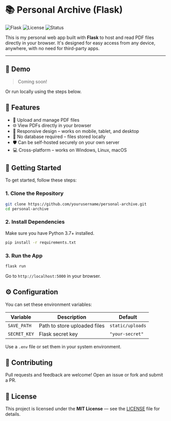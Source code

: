 # 📚 Personal Archive (Flask)

![Flask](https://img.shields.io/badge/Flask-Framework-blue)
![License](https://img.shields.io/badge/License-MIT-green)
![Status](https://img.shields.io/badge/status-active-brightgreen)

This is my personal web app built with **Flask** to host and read PDF files directly in your browser. It's designed for easy access from any device, anywhere, with no need for third-party apps.

---

## 📸 Demo

> Coming soon!

Or run locally using the steps below.


## 🚀 Features

- 📄 Upload and manage PDF files
- 🌐 View PDFs directly in your browser
- 📱 Responsive design – works on mobile, tablet, and desktop
- 🧩 No database required – files stored locally
- 🛡️ Can be self-hosted securely on your own server
- 💻 Cross-platform – works on Windows, Linux, macOS

## 🚀 Getting Started

To get started, follow these steps:

### 1. Clone the Repository

```bash
git clone https://github.com/yourusername/personal-archive.git
cd personal-archive
```

### 2. Install Dependencies
Make sure you have Python 3.7+ installed.

```bash
pip install -r requirements.txt

```

### 3. Run the App
```bash
flask run
```

Go to `http://localhost:5000` in your browser.

## ⚙️ Configuration

You can set these environment variables:

| Variable       | Description                  | Default           |
|----------------|------------------------------|-------------------|
| `SAVE_PATH`    | Path to store uploaded files | `static/uploads`  |
| `SECRET_KEY`   | Flask secret key             | `"your-secret"`   |

Use a `.env` file or set them in your system environment.

## 🤝 Contributing
Pull requests and feedback are welcome! Open an issue or fork and submit a PR.


## 📄 License

This project is licensed under the **MIT License** — see the [LICENSE](LICENSE) file for details.
